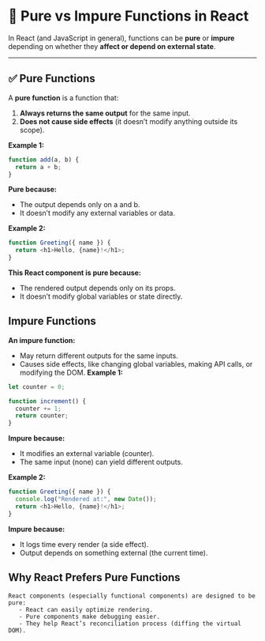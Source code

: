 # 🧠 Pure vs Impure Functions in React

In React (and JavaScript in general), functions can be **pure** or **impure** depending on whether they **affect or depend on external state**.

---

## ✅ Pure Functions

A **pure function** is a function that:
1. **Always returns the same output** for the same input.
2. **Does not cause side effects** (it doesn’t modify anything outside its scope).

**Example 1:**
```javascript
function add(a, b) {
  return a + b;
}
```
**Pure because:**
  - The output depends only on a and b.
  - It doesn’t modify any external variables or data.

**Example 2:**
```js
function Greeting({ name }) {
  return <h1>Hello, {name}!</h1>;
}
```
**This React component is pure because:**
  - The rendered output depends only on its props.
  - It doesn’t modify global variables or state directly.

## Impure Functions
**An impure function:**
 - May return different outputs for the same inputs.
 - Causes side effects, like changing global variables, making API calls, or modifying the DOM.
**Example 1:**
```js
let counter = 0;

function increment() {
  counter += 1;
  return counter;
}
```
**Impure because:**
  - It modifies an external variable (counter).
  - The same input (none) can yield different outputs.

**Example 2:**
```js
function Greeting({ name }) {
  console.log("Rendered at:", new Date());
  return <h1>Hello, {name}!</h1>;
}
```
**Impure because:**
  - It logs time every render (a side effect).
  - Output depends on something external (the current time).

## Why React Prefers Pure Functions
    React components (especially functional components) are designed to be pure:
       - React can easily optimize rendering.
       - Pure components make debugging easier.
       - They help React’s reconciliation process (diffing the virtual DOM).
